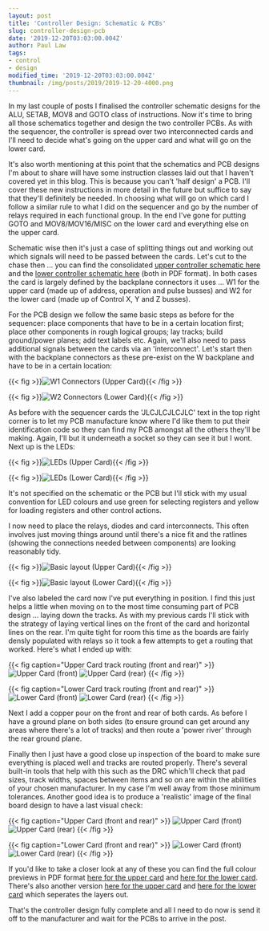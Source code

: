 ```yaml
---
layout: post
title: 'Controller Design: Schematic & PCBs'
slug: controller-design-pcb
date: '2019-12-20T03:03:00.004Z'
author: Paul Law
tags:
- control
- design
modified_time: '2019-12-20T03:03:00.004Z'
thumbnail: /img/posts/2019/2019-12-20-4000.png
---
```


In my last couple of posts I finalised the controller schematic designs for the ALU, SETAB, MOV8 and GOTO class of
instructions. Now it's time to bring all those schematics together and design the two controller PCBs. As with the sequencer,
the controller is spread over two interconnected cards and I'll need to decide what's going on the upper card and what will go
on the lower card.

It's also worth mentioning at this point that the schematics and PCB designs I'm about to share will have some instruction
classes laid out that I haven't covered yet in this blog. This is because you can't 'half design' a PCB. I'll cover these
new instructions in more detail in the future but suffice to say that they'll definitely be needed. In choosing what will go
on which card I follow a similar rule to what I did on the sequencer and go by the number of relays required in each
functional group. In the end I've gone for putting GOTO and MOV8/MOV16/MISC on the lower card and everything else on the
upper card.

Schematic wise then it's just a case of splitting things out and working out which signals will need to be passed between the
cards. Let's cut to the chase then ... you can find the consolidated
[upper controller schematic here](/assets/pdf/controller-hi.pdf) and the
[lower controller schematic here](/assets/pdf/controller-lo.pdf) (both in PDF format).
In both cases the card is largely defined by the backplane connectors it uses ... W1 for the upper card (made up of address, operation and pulse busses) and W2 for the lower card (made up of Control X, Y and Z busses).

For the PCB design we follow the same basic steps as before for the sequencer: place components that have to be in
a certain location first; place other components in rough logical groups; lay tracks; build ground/power planes; add text
labels etc. Again, we'll also need to pass additional signals between the cards via an 'interconnect'. Let's start then
with the backplane connectors as these pre-exist on the W backplane and have to be in a certain location:

{{< fig >}}![W1 Connectors (Upper Card)](/img/posts/2019/2019-11-11-0000.png){{< /fig >}}

{{< fig >}}![W2 Connectors (Lower Card)](/img/posts/2019/2019-11-11-0001.png){{< /fig >}}

As before with the sequencer cards the 'JLCJLCJLCJLC' text in the top right corner is to let my PCB manufacture know where
I'd like them to put their identification code so they can find my PCB amongst all the others they'll be making. Again, 
I'll but it underneath a socket so they can see it but I wont. Next up is the LEDs:

{{< fig >}}![LEDs (Upper Card)](/img/posts/2019/2019-12-20-0000.png){{< /fig >}}

{{< fig >}}![LEDs (Lower Card)](/img/posts/2019/2019-12-20-0001.png){{< /fig >}}

It's not specified on the schematic or the PCB but I'll stick with my usual convention for LED colours and use
green for selecting registers and yellow for loading registers and other control actions.

I now need to place the relays, diodes and card interconnects. This often involves just moving things around until there's a
nice fit and the ratlines (showing the connections needed between components) are looking reasonably tidy.

{{< fig >}}![Basic layout (Upper Card)](/img/posts/2019/2019-12-20-0002.png){{< /fig >}}

{{< fig >}}![Basic layout (Lower Card)](/img/posts/2019/2019-12-20-0003.png){{< /fig >}}

I've also labeled the card now I've put everything in position. I find this just helps a little when moving
on to the most time consuming part of PCB design ... laying down the tracks. As with my previous cards I'll stick with the
strategy of laying vertical lines on the front of the card and horizontal lines on the rear. I'm quite tight for room this
time as the boards are fairly densly populated with relays so it took a few attempts to get a routing that worked. Here's
what I ended up with:

{{< fig caption="Upper Card track routing (front and rear)" >}}
![Upper Card (front)](/img/posts/2019/2019-12-20-0004.png)
![Upper Card (rear)](/img/posts/2019/2019-12-20-0005.png)
{{< /fig >}}

{{< fig caption="Lower Card track routing (front and rear)" >}}
![Lower Card (front)](/img/posts/2019/2019-12-20-0006.png)
![Lower Card (rear)](/img/posts/2019/2019-12-20-0007.png)
{{< /fig >}}

Next I add a copper pour on the front and rear of both cards. As before I have a ground plane on both sides
(to ensure ground can get around any areas where there's a lot of tracks) and then route a 'power river' through the rear ground plane.

Finally then I just have a good close up inspection of the board to make sure everything is placed well and tracks are routed
properly. There's several built-in tools that help with this such as the DRC which'll check that pad sizes, track widths,
spaces between items and so on are within the abilities of your chosen manufacturer. In my case I'm well away from those
minimum tolerances. Another good idea is to produce a 'realistic' image of the final board design to have a last
visual check:

{{< fig caption="Upper Card (front and rear)" >}}
![Upper Card (front)](/img/posts/2019/2019-12-20-0008.png)
![Upper Card (rear)](/img/posts/2019/2019-12-20-0009.png)
{{< /fig >}}

{{< fig caption="Lower Card (front and rear)" >}}
![Lower Card (front)](/img/posts/2019/2019-12-20-0010.png)
![Lower Card (rear)](/img/posts/2019/2019-12-20-0011.png)
{{< /fig >}}

If you'd like to take a closer look at any of these you can find the full colour previews in PDF format
[here for the upper card](/assets/pdf/controller-hi-pcbp.pdf) and
[here for the lower card](/assets/pdf/controller-lo-pcbp.pdf).
There's also another version [here for the upper card](/assets/pdf/controller-hi-pcb.pdf) and
[here for the lower card](/assets/pdf/controller-lo-pcb.pdf) which seperates the layers out.

That's the controller design fully complete and all I need to do now is send it off to the manufacturer and wait for the
PCBs to arrive in the post.
